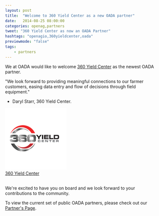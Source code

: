 ```yaml
---
layout: post
title:  "Welcome to 360 Yield Center as a new OADA partner"
date:   2014-08-25 08:00:00
categories: openag,partners
tweet: "360 Yield Center as now an OADA Partner"
hashtags: "openagio,360yieldcenter,oada"
previewmode: "false"
tags: 
    - partners
---
```


We at OADA  would like to welcome <a href="http://360yieldcenter.com">360 Yield Center</a> as the newest OADA partner.  

"We look forward to providing meaningful connections to our farmer 
customers, easing data entry and flow of decisions through field equipment." 
- Daryl Starr, 360 Yield Center.

<div class="row">
  <div class="medium-4 column text-center">
    <a href="http://360yieldcenter.com">
      <img width="200px" src="../partners/partner_logos/SQUARE_360yieldcenter.png"/><br/>
      360 Yield Center
    </a>
  </div>
</div>
<br/>

We're excited to have you on board and we look forward to your contributions to the community.

To view the current set of public OADA partners, please check out our <a href="/partners/">Partner's Page</a>.

